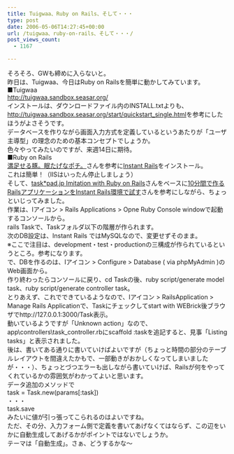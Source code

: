 ```yaml
---
title: Tuigwaa、Ruby on Rails、そして・・・
type: post
date: 2006-05-06T14:27:45+00:00
url: /tuigwaa、ruby-on-rails、そして・・・/
post_views_count:
  - 1167

---
```

そろそろ、GWも締めに入らないと。  
昨日は、Tuigwaa、今日はRuby on Railsを簡単に動かしてみています。  
■Tuigwaa  
<http://tuigwaa.sandbox.seasar.org/>  
インストールは、ダウンロードファイル内のINSTALL.txtよりも、  
<http://tuigwaa.sandbox.seasar.org/start/quickstart_single.html>を参考にしたほうがよさそうです。  
データベースを作りながら画面入力方式を定義しているというあたりが「ユーザ主導型」の理念のための基本コンセプトでしょうか。  
色々やってみたいのですが、来週14日に期待。  
■Ruby on Rails  
[満足せる豚。眠たげなポチ。][1]さんを参考に[Instant Rails][2]をインストール。  
これは簡単！（IISはいったん停止しましょう）  
そして、[task*pad.jp Imitation with Ruby on Rails][3]さんをベースに[10分間で作るRailsアプリケーションをInstant Rails環境で試す][4]さんを参考にしながら、ちょっといじってみました。  
作業は、Iアイコン > Rails Applications > Opne Ruby Console windowで起動するコンソールから。  
rails Taskで、Taskフォルダ以下の階層が作られます。  
次のDB設定は、Instant Rails ではMySQLなので、変更せずそのまま。  
※ここで注目は、development・test・productionの三構成が作られているというところ。参考になります。  
で、DBを作るのは、Iアイコン > Configure > Database ( via phpMyAdmin )のWeb画面から。  
作り終わったらコンソールに戻り、cd Taskの後、ruby script/generate model task、ruby script/generate controller task。  
とりあえず、これでできているようなので、Iアイコン > RailsApplication > Manage Rails Applicationで、Taskにチェックしてstart with WEBrick後ブラウザでhttp://127.0.0.1:3000/Task表示。  
動いているようですが「Unknown action」なので、app\controllers\task_controller.rbにscaffold :taskを追記すると、見事「Listing tasks」と表示されました。  
後は、書いてある通りに書いていけばよいですが（ちょっと時間の部分のテーブルレイアウトを間違えたかもで、一部動きがおかしくなってしまいましたが・・・）、ちょっとづつエラーも出しながら書いていけば、Railsが何をやってくれているかの雰囲気がわかってよいと思います。  
データ追加のメソッドで  
task = Task.new(params[:task])  
・・・  
task.save  
みたいに値が引っ張ってこられるのはよいですね。  
ただ、その分、入力フォーム側で定義を書いてあげなくてはならず、この辺をいかに自動生成してあげるかがポイントではないでしょうか。  
テーマは「自動生成」。さぁ、どうするかな～

 [1]: http://blog.hacklife.net/archives/50190377.html
 [2]: http://instantrails.rubyforge.org/wiki/wiki.pl?Instant_Rails
 [3]: http://wids.net/lib/taskpad_ror.html
 [4]: http://lightson.dip.jp/zope/ZWiki/BookmarkOnInstantRails